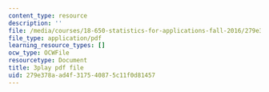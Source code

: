 ```yaml
---
content_type: resource
description: ''
file: /media/courses/18-650-statistics-for-applications-fall-2016/279e378aad4f317540875c11f0d81457_a66tfLdr6oY.pdf
file_type: application/pdf
learning_resource_types: []
ocw_type: OCWFile
resourcetype: Document
title: 3play pdf file
uid: 279e378a-ad4f-3175-4087-5c11f0d81457
---
```


